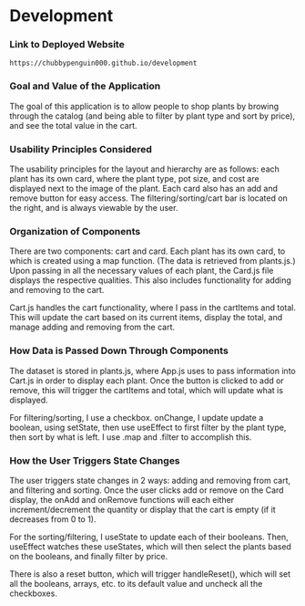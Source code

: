 # Development

### Link to Deployed Website
`https://chubbypenguin000.github.io/development`

### Goal and Value of the Application
The goal of this application is to allow people to shop plants by browing through the catalog (and being able to filter by plant type and sort by price), and see the total value in the cart.

### Usability Principles Considered
The usability principles for the layout and hierarchy are as follows: each plant has its own card, where the plant type, pot size, and cost are displayed next to the image of the plant. Each card also has an add and remove button for easy access. The filtering/sorting/cart bar is located on the right, and is always viewable by the user.

### Organization of Components
There are two components: cart and card. Each plant has its own card, to which is created using a map function. (The data is retrieved from plants.js.) Upon passing in all the necessary values of each plant, the Card.js file displays the respective qualities. This also includes functionality for adding and removing to the cart.

Cart.js handles the cart functionality, where I pass in the cartItems and total. This will update the cart based on its current items, display the total, and manage adding and removing from the cart.

### How Data is Passed Down Through Components
The dataset is stored in plants.js, where App.js uses to pass information into Cart.js in order to display each plant. Once the button is clicked to add or remove, this will trigger the cartItems and total, which will update what is displayed.

For filtering/sorting, I use a checkbox. onChange, I update update a boolean, using setState, then use useEffect to first filter by the plant type, then sort by what is left. I use .map and .filter to accomplish this.

### How the User Triggers State Changes
The user triggers state changes in 2 ways: adding and removing from cart, and filtering and sorting. Once the user clicks add or remove on the Card display, the onAdd and onRemove functions will each either increment/decrement the quantity or display that the cart is empty (if it decreases from 0 to 1).

For the sorting/filtering, I useState to update each of their booleans. Then, useEffect watches these useStates, which will then select the plants based on the booleans, and finally filter by price.

There is also a reset button, which will trigger handleReset(), which will set all the booleans, arrays, etc. to its default value and uncheck all the checkboxes.